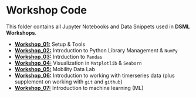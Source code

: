 # Workshop Code

This folder contains all Jupyter Notebooks and Data Snippets used in **DSML Workshops**.
- [**Workshop_01:**](https://github.com/IS3UniCologne/DSML_2021/tree/main/03_Workshops/DSML_WS_01_Setup%26Tools) Setup & Tools
- [**Workshop_02:**](https://github.com/IS3UniCologne/DSML_2021/tree/main/03_Workshops/DSML_WS_02_Libraries%26Numpy) Introduction to Python Library Management & `NumPy`
- [**Workshop_03:**](https://github.com/IS3UniCologne/DSML_2021/tree/main/03_Workshops/DSML_WS_03_Pandas) Intrduction to `Pandas`
- [**Workshop_04:**](https://github.com/IS3UniCologne/DSML_2021/tree/main/03_Workshops/DSML_WS_04_Visualization) Visualization in `Matplotlib` & `Seaborn`
- [**Workshop_05:**](https://github.com/IS3UniCologne/DSML_2021/tree/main/03_Workshops/DSML_WS_05_MobilityDataLab) Mobility Data Lab
- [**Workshop_06:**](https://github.com/IS3UniCologne/DSML_2021/tree/main/03_Workshops/DSML_WS_06_TimeSeries) Introduction to working with timerseries data (plus supplement on working with `git` and `github`)
- [**Workshop_07:**](https://github.com/IS3UniCologne/DSML_2021/tree/main/03_Workshops/DSML_WS_07_MLIntro) Introduction to machine learning (ML)
